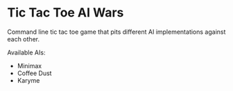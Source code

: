 # Tic Tac Toe AI Wars

Command line tic tac toe game that pits different AI implementations against each other.

Available AIs:
* Minimax
* Coffee Dust
* Karyme
